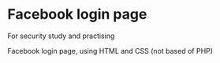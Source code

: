# Facebook login page

For security study and practising



Facebook login page, using HTML and CSS (not based of PHP)

